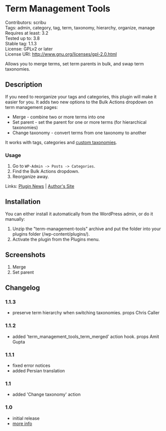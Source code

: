 # Term Management Tools 
Contributors: scribu  
Tags: admin, category, tag, term, taxonomy, hierarchy, organize, manage  
Requires at least: 3.2  
Tested up to: 3.8  
Stable tag: 1.1.3  
License: GPLv2 or later  
License URI: http://www.gnu.org/licenses/gpl-2.0.html

Allows you to merge terms, set term parents in bulk, and swap term taxonomies.

## Description 

If you need to reorganize your tags and categories, this plugin will make it easier for you. It adds two new options to the Bulk Actions dropdown on term management pages:

* Merge - combine two or more terms into one
* Set parent - set the parent for one or more terms (for hierarchical taxonomies)
* Change taxonomy - convert terms from one taxonomy to another

It works with tags, categories and [custom taxonomies](http://codex.wordpress.org/Custom_Taxonomies).

### Usage 

1. Go to `WP-Admin -> Posts -> Categories`.
2. Find the Bulk Actions dropdown.
3. Reorganize away.

Links: [Plugin News](http://scribu.net/wordpress/term-management-tools) | [Author's Site](http://scribu.net)

## Installation 

You can either install it automatically from the WordPress admin, or do it manually:

1. Unzip the "term-management-tools" archive and put the folder into your plugins folder (/wp-content/plugins/).
1. Activate the plugin from the Plugins menu.

## Screenshots 

1. Merge
2. Set parent

## Changelog 

### 1.1.3
* preserve term hierarchy when switching taxonomies. props Chris Caller

### 1.1.2 
* added 'term_management_tools_term_merged' action hook. props Amit Gupta

### 1.1.1 
* fixed error notices
* added Persian translation

### 1.1 
* added 'Change taxonomy' action

### 1.0 
* initial release
* [more info](http://scribu.net/wordpress/term-management-tools/tmt-1-0.html)

